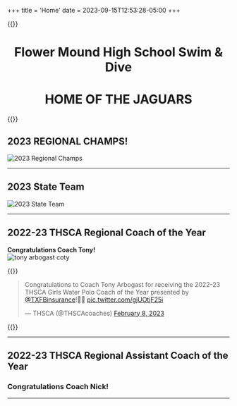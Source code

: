 +++
title = 'Home'
date = 2023-09-15T12:53:28-05:00
+++

{{<rawhtml>}}
<h1 style="text-align:center">Flower Mound High School Swim & Dive</h1>
<h1 style="text-align:center">HOME OF THE JAGUARS</h1>
{{</rawhtml>}}

## 2023 REGIONAL CHAMPS! 
![2023 Regional Champs](../img/2023-regionals.jpg "2023 REGIONAL CHAMPS")  

---

## 2023 State Team  
![2023 State Team](../img/2023-state-team.jpeg "2023 STATE TEAM")  

---

## 2022-23 THSCA Regional Coach of the Year   
**Congratulations Coach Tony!**   
![tony arbogast coty](../img/arbogast-coty.jpg)   

{{<rawhtml>}}
<blockquote class="twitter-tweet"><p lang="en" dir="ltr">Congratulations to Coach Tony Arbogast for receiving the 2022-23 THSCA Girls Water Polo Coach of the Year presented by <a href="https://twitter.com/TXFBinsurance?ref_src=twsrc%5Etfw">@TXFBinsurance</a>!🤽‍♀️ <a href="https://t.co/gjUOtjF25i">pic.twitter.com/gjUOtjF25i</a></p>&mdash; THSCA (@THSCAcoaches) <a href="https://twitter.com/THSCAcoaches/status/1623340169540542466?ref_src=twsrc%5Etfw">February 8, 2023</a></blockquote> <script async src="https://platform.twitter.com/widgets.js" charset="utf-8"></script>
{{</rawhtml>}}    

---

## 2022-23 THSCA Regional Assistant Coach of the Year   
### Congratulations Coach Nick!   

---

